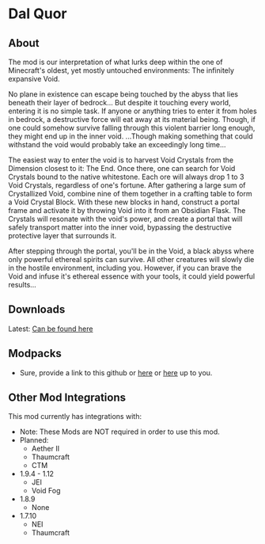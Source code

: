 # Dal Quor

## About
The mod is our interpretation of what lurks deep within the one of Minecraft's oldest, yet mostly untouched environments: The infinitely expansive Void.

No plane in existence can escape being touched by the abyss that lies beneath their layer of bedrock... But despite it touching every world, entering it is no simple task. If anyone or anything tries to enter it from holes in bedrock, a destructive force will eat away at its material being. Though, if one could somehow survive falling through this violent barrier long enough, they might end up in the inner void. ...Though making something that could withstand the void would probably take an exceedingly long time...

The easiest way to enter the void is to harvest Void Crystals from the Dimension closest to it: The End. Once there, one can search for Void Crystals bound to the native whitestone. Each ore will always drop 1 to 3 Void Crystals, regardless of one's fortune. After gathering a large sum of Crystallized Void, combine nine of them together in a crafting table to form a Void Crystal Block. With these new blocks in hand, construct a portal frame and activate it by throwing Void into it from an Obsidian Flask. The Crystals will resonate with the void's power, and create a portal that will safely transport matter into the inner void, bypassing the destructive protective layer that surrounds it.

After stepping through the portal, you'll be in the Void, a black abyss where only powerful ethereal spirits can survive. All other creatures will slowly die in the hostile environment, including you. However, if you can brave the Void and infuse it's ethereal essence with your tools, it could yield powerful results... 

## Downloads
Latest: [Can be found here](https://minecraft.curseforge.com/projects/voidcraft)

## Modpacks
* Sure, provide a link to this github or [here](https://minecraft.curseforge.com/projects/voidcraft) or [here](http://www.minecraftforum.net/forums/mapping-and-modding/minecraft-mods/2746403-voidcraft) up to you.
 
## Other Mod Integrations
This mod currently has integrations with:
* Note: These Mods are NOT required in order to use this mod.
* Planned:
    * Aether II
    * Thaumcraft
    * CTM
* 1.9.4 - 1.12
    * JEI
    * Void Fog
* 1.8.9
    * None
* 1.7.10
    * NEI
    * Thaumcraft
